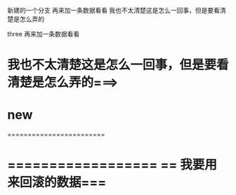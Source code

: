 新建的一个分支
再来加一条数据看看
我也不太清楚这是怎么一回事，但是要看清楚是怎么弄的

three 
再来加一条数据看看


我也不太清楚这是怎么一回事，但是要看清楚是怎么弄的===>
=======
new
========================
========================

==================
== 我要用来回滚的数据===
======================
